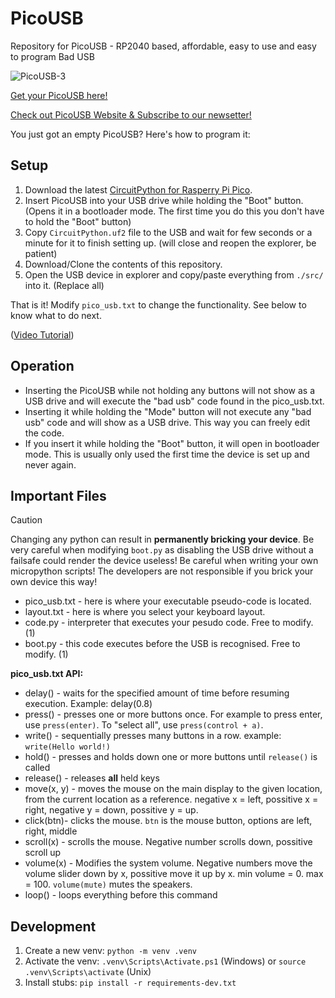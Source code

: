 # PicoUSB

Repository for PicoUSB - RP2040 based, affordable, easy to use and easy to program Bad USB

![PicoUSB-3](https://github.com/TomBrlek/PicoUSB/assets/137766608/e64d61c2-e8db-4887-aa5e-6456fb3bd157)

[Get your PicoUSB here!](https://www.elecrow.com/picousb-raspberry-pi-pico-rp2040-powered-bad-usb-rubber-ducky.html)

[Check out PicoUSB Website & Subscribe to our newsetter!](https://picousb.com/)

You just got an empty PicoUSB? Here's how to program it:

## Setup

1. Download the latest [CircuitPython for Rasperry Pi Pico](https://circuitpython.org/board/raspberry_pi_pico/).
2. Insert PicoUSB into your USB drive while holding the "Boot" button. (Opens it in a bootloader mode. The first time you do this you don't have to hold the "Boot" button)
3. Copy `CircuitPython.uf2` file to the USB and wait for few seconds or a minute for it to finish setting up. (will close and reopen the explorer, be patient)
4. Download/Clone the contents of this repository.
5. Open the USB device in explorer and copy/paste everything from `./src/` into it. (Replace all)

That is it! Modify `pico_usb.txt` to change the functionality. See below to know what to do next.

([Video Tutorial](https://youtu.be/jKH6WgFiaB0))

## Operation

- Inserting the PicoUSB while not holding any buttons will not show as a USB drive and will execute the "bad usb" code found in the pico_usb.txt.
- Inserting it while holding the "Mode" button will not execute any "bad usb" code and will show as a USB drive. This way you can freely edit the code.
- If you insert it while holding the "Boot" button, it will open in bootloader mode. This is usually only used the first time the device is set up and never again.

## Important Files

> [!CAUTION]
> Changing any python can result in **permanently bricking your device**. Be very careful when modifying `boot.py` as disabling the USB drive without a failsafe could render the device useless!
> Be careful when writing your own micropython scripts! The developers are not responsible if you brick your own device this way!

- pico_usb.txt - here is where your executable pseudo-code is located.
- layout.txt - here is where you select your keyboard layout.
- code.py - interpreter that executes your pesudo code. Free to modify. (1)
- boot.py - this code executes before the USB is recognised. Free to modify. (1)

**pico_usb.txt API:**

- delay()   - waits for the specified amount of time before resuming execution. Example: delay(0.8)
- press()   - presses one or more buttons once. For example to press enter, use `press(enter)`. To "select all", use `press(control + a)`.
- write()   - sequentially presses many buttons in a row. example: `write(Hello world!)`
- hold()    - presses and holds down one or more buttons until `release()` is called
- release() - releases **all** held keys
- move(x, y) - moves the mouse on the main display to the given location, from the current location as a reference. negative x = left, possitive x = right, negative y = down, possitive y = up.
- click(btn)- clicks the mouse. `btn` is the mouse button, options are left, right, middle
- scroll(x) - scrolls the mouse. Negative number scrolls down, possitive scroll up
- volume(x) - Modifies the system volume. Negative numbers move the volume slider down by x, possitive move it up by x. min volume = 0. max = 100. `volume(mute)` mutes the speakers.
- loop() - loops everything before this command

## Development

1. Create a new venv: `python -m venv .venv`
2. Activate the venv: `.venv\Scripts\Activate.ps1` (Windows) or `source .venv\Scripts\activate` (Unix)
3. Install stubs: `pip install -r requirements-dev.txt`

